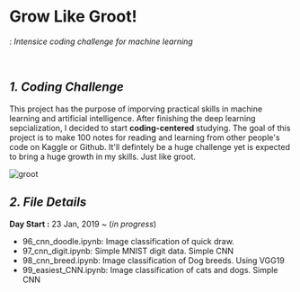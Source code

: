 # Grow Like Groot!
: *Intensice coding challenge for machine learning*

<br>

## ***1. Coding Challenge***
This project has the purpose of imporving practical skills in machine learning and artificial intelligence. After finishing the deep learning sepcialization, I decided to start **coding-centered** studying. The goal of this project is to make 100 notes for reading and learning from other people's code on Kaggle or Github. It'll defintely be a huge challenge yet is expected to bring a huge growth in my skills. Just like groot. 
<br>

![groot](https://media.giphy.com/media/F9hQLAVhWnL56/giphy.gif)


## ***2. File Details***
**Day Start :** 23 Jan, 2019 ~ (*in progress*)
- 96_cnn_doodle.ipynb: Image classification of quick draw.
- 97_cnn_digit.ipynb: Simple MNIST digit data. Simple CNN
- 98_cnn_breed.ipynb: Image classification of Dog breeds. Using VGG19  
- 99_easiest_CNN.ipynb: Image classification of cats and dogs. Simple CNN

<br>

